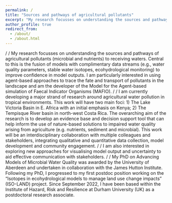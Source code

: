 ```yaml
---
permalink: /
title: "Sources and pathways of agricultural pollutants"
excerpt: "My research focusses on understanding the sources and pathways of agricultural pollutants to receiving waters"
author_profile: true
redirect_from: 
  - /about/
  - /about.html
---
```

/
/
My research focusses on understanding the sources and pathways of agricultural pollutants (microbial and nutrients) to receiving waters. Central to this is the fusion of models with complimentary data streams (e.g., water quality parameters, stable water isotopes, ecohydrological monitoring) to improve confidence in model outputs. I am particularly interested in using agent-based approaches to trace the fate and transport of pollutants in the landscape and am the developer of the Model for the Agent-based simulation of Faecal Indicator Organisms (MAFIO).
/
/
I am currently developing a major strand of research around agricultural water pollution in tropical environments. This work will have two main foci: 1) The Lake Victoria Basin in E. Africa with an initial emphasis on Kenya; 2) The Tempisque River basin in north-west Costa Rica. The overarching aim of the research is to develop an evidence base and decision support tool that can help inform the use of nature-based solutions to impaired water quality arising from agriculture (e.g. nutrients, sediment and microbial). This work will be an interdisciplinary collaboration with multiple colleagues and stakeholders, integrating qualitative and quantitative data collection, model development and community engagement. 
/
/
I am also interested in exploring new approaches for visualising model output and uncertainty to aid effective communication with stakeholders.
/
/
My PhD on Advancing Models of Microbial Water Quality was awarded by the University of Aberdeen and undertaken in collaboration with the James Hutton Institute. Following my PhD, I progressed to my first postdoc position working on the “Isotopes in ecohydrological models to manage land use change impacts” (ISO-LAND) project. Since September 2022, I have been based within the Institute of Hazard, Risk and Resilience at Durham University (UK) as a postdoctoral research associate.
